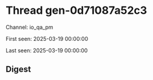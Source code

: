 # Thread gen-0d71087a52c3
Channel: io_qa_pm

First seen: 2025-03-19 00:00:00

Last seen: 2025-03-19 00:00:00

## Digest


